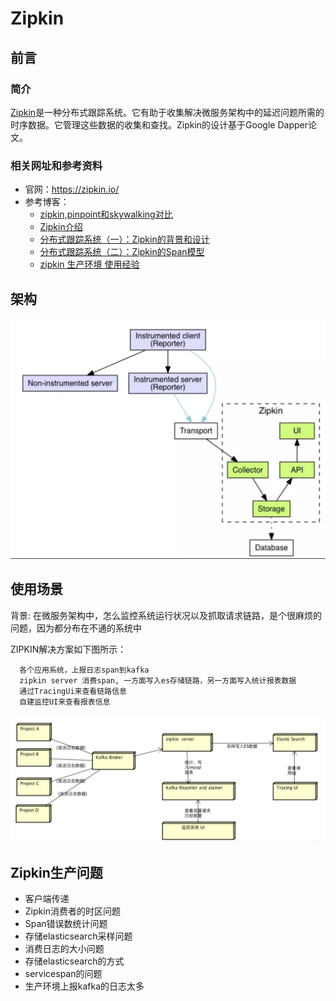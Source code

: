 # Zipkin

## 前言

### 简介

[Zipkin](https://zipkin.io/)是一种分布式跟踪系统。它有助于收集解决微服务架构中的延迟问题所需的时序数据。它管理这些数据的收集和查找。Zipkin的设计基于Google Dapper论文。

### 相关网址和参考资料

- 官网：https://zipkin.io/
- 参考博客：
  - [zipkin,pinpoint和skywalking对比](https://www.jianshu.com/p/4fa81b661f55)
  - [Zipkin介绍](https://my.oschina.net/guol/blog/871678) 
  - [分布式跟踪系统（一）：Zipkin的背景和设计](http://manzhizhen.iteye.com/blog/2348175)
  - [分布式跟踪系统（二）：Zipkin的Span模型](http://manzhizhen.iteye.com/blog/2347153)
  - [zipkin 生产环境 使用经验](https://blog.csdn.net/wuzhuge1990/article/details/80424592)

## 架构



![](https://github.com/Humbertzhang/microservice-projects-intro/blob/master/pictures/zipkin/architecture.png?raw=true)







## 使用场景

背景:  在微服务架构中，怎么监控系统运行状况以及抓取请求链路，是个很麻烦的问题，因为都分布在不通的系统中

ZIPKIN解决方案如下图所示：

      各个应用系统，上报日志span到kafka
      zipkin server 消费span, 一方面写入es存储链路，另一方面写入统计报表数据
      通过TracingUi来查看链路信息
      自建监控UI来查看报表信息

![img](https://github.com/Humbertzhang/microservice-projects-intro/blob/master/pictures/zipkin/usage.png?raw=true)



## Zipkin生产问题

- 客户端传递
- Zipkin消费者的时区问题
- Span错误数统计问题
- 存储elasticsearch采样问题
- 消费日志的大小问题
- 存储elasticsearch的方式
- servicespan的问题
-  生产环境上报kafka的日志太多